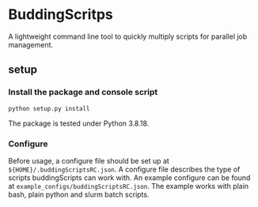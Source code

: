 # BuddingScritps

A lightweight command line tool to quickly multiply 
scripts for parallel job management.

## setup

### Install the package and console script

```{bash}
python setup.py install
```

The package is tested under Python 3.8.18.

### Configure

Before usage, a configure file should be set up 
at `${HOME}/.buddingScriptsRC.json`. 
A configure file describes the type of scripts 
buddingScripts can work with. An example configure 
can be found at `example_configs/buddingScriptsRC.json`. 
The example works with plain bash, plain python 
and slurm batch scripts. 